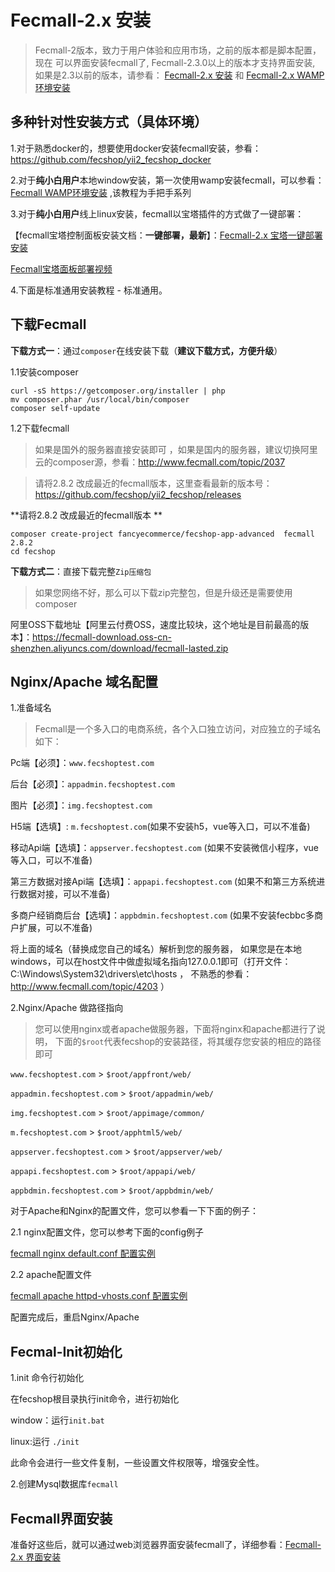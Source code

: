 Fecmall-2.x 安装
============

> Fecmall-2版本，致力于用户体验和应用市场，之前的版本都是脚本配置，现在
可以界面安装fecmall了, Fecmall-2.3.0以上的版本才支持界面安装, 如果是2.3以前的版本，请参看：
[Fecmall-2.x 安装](fecshop-2-about-hand-install.md)
 和 [Fecmall-2.x WAMP环境安装](fecshop-2-about-wamp-install.md)

多种针对性安装方式（具体环境）
-------
 
1.对于熟悉docker的，想要使用docker安装fecmall安装，参看：https://github.com/fecshop/yii2_fecshop_docker

2.对于**纯小白用户**本地window安装，第一次使用wamp安装fecmall，可以参看：
[Fecmall WAMP环境安装](fecshop-2-3-about-wamp-install.md)
,该教程为手把手系列

3.对于**纯小白用户**线上linux安装，fecmall以宝塔插件的方式做了一键部署：

【fecmall宝塔控制面板安装文档：**一键部署，最新**】：[Fecmall-2.x 宝塔一键部署安装](fecshop-2-graphical-bt-install.md)

[Fecmall宝塔面板部署视频](http://www.fecmall.com/topic/4262)

4.下面是标准通用安装教程 - 标准通用。
 

下载Fecmall
-----------------

**下载方式一**：通过`composer`在线安装下载（**建议下载方式，方便升级**）

1.1安装composer

```
curl -sS https://getcomposer.org/installer | php
mv composer.phar /usr/local/bin/composer
composer self-update
```

1.2下载fecmall

> 如果是国外的服务器直接安装即可
，如果是国内的服务器，建议切换阿里云的composer源，参看：http://www.fecmall.com/topic/2037



> 请将2.8.2 改成最近的fecmall版本，这里查看最新的版本号： https://github.com/fecshop/yii2_fecshop/releases

**请将2.8.2 改成最近的fecmall版本 **

```
composer create-project fancyecommerce/fecshop-app-advanced  fecmall 2.8.2
cd fecshop
```

**下载方式二**：直接下载完整`Zip压缩包`

> 如果您网络不好，那么可以下载zip完整包，但是升级还是需要使用composer


阿里OSS下载地址【阿里云付费OSS，速度比较块，这个地址是目前最高的版本】：https://fecmall-download.oss-cn-shenzhen.aliyuncs.com/download/fecmall-lasted.zip



Nginx/Apache 域名配置
----------------------

1.准备域名

> Fecmall是一个多入口的电商系统，各个入口独立访问，对应独立的子域名如下：


Pc端【必须】：`www.fecshoptest.com`

后台【必须】：`appadmin.fecshoptest.com`

图片【必须】：`img.fecshoptest.com`

H5端【选填】: `m.fecshoptest.com`(如果不安装h5，vue等入口，可以不准备)

移动Api端【选填】：`appserver.fecshoptest.com`  (如果不安装微信小程序，vue等入口，可以不准备)
 
第三方数据对接Api端【选填】：`appapi.fecshoptest.com` (如果不和第三方系统进行数据对接，可以不准备)

多商户经销商后台【选填】：`appbdmin.fecshoptest.com` (如果不安装fecbbc多商户扩展，可以不准备)

将上面的域名（替换成您自己的域名）解析到您的服务器，
如果您是在本地windows，可以在host文件中做虚拟域名指向127.0.0.1即可（打开文件：C:\Windows\System32\drivers\etc\hosts ，
不熟悉的参看：http://www.fecmall.com/topic/4203 ）




2.Nginx/Apache 做路径指向



> 您可以使用nginx或者apache做服务器，下面将nginx和apache都进行了说明，
下面的`$root`代表fecshop的安装路径，将其缓存您安装的相应的路径即可

`www.fecshoptest.com`   >  `$root/appfront/web/`

`appadmin.fecshoptest.com`   >  `$root/appadmin/web/`

`img.fecshoptest.com`   >  `$root/appimage/common/`

`m.fecshoptest.com`   >  `$root/apphtml5/web/`

`appserver.fecshoptest.com`   >  `$root/appserver/web/`

`appapi.fecshoptest.com`   >  `$root/appapi/web/`

`appbdmin.fecshoptest.com`   >  `$root/appbdmin/web/`

对于Apache和Nginx的配置文件，您可以参看一下下面的例子：

2.1 nginx配置文件，您可以参考下面的config例子


[fecmall nginx default.conf 配置实例](http://www.fecmall.com/topic/2101)


2.2 apache配置文件


[fecmall apache httpd-vhosts.conf 配置实例](http://www.fecmall.com/topic/2100)




配置完成后，重启Nginx/Apache

Fecmal-Init初始化
------------------

1.init 命令行初始化

在fecshop根目录执行init命令，进行初始化

window：运行`init.bat`

linux:运行 `./init`

此命令会进行一些文件复制，一些设置文件权限等，增强安全性。




2.创建Mysql数据库`fecmall`


Fecmall界面安装
----------------


准备好这些后，就可以通过web浏览器界面安装fecmall了，详细参看：[Fecmall-2.x 界面安装](fecshop-2-graphical-web-install.md)












